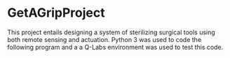 # GetAGripProject
This project entails designing a system of sterilizing surgical tools using both remote sensing and actuation. Python 3 was used to code the following program and a a Q-Labs environment was used to test this code.
